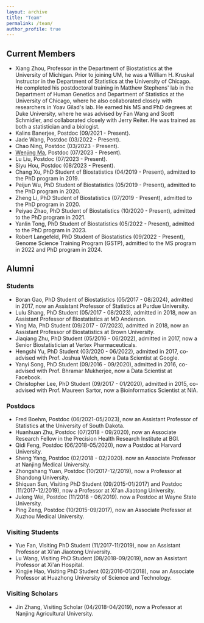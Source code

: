 ```yaml
---
layout: archive
title: "Team"
permalink: /team/
author_profile: true
---
```



## Current Members

* Xiang Zhou, Professor in the Department of Biostatistics at the University of Michigan. Prior to joining UM, he was a William H. Kruskal Instructor in the Department of Statistics at the University of Chicago. He completed his postdoctoral training in Matthew Stephens' lab in the Department of Human Genetics and Department of Statistics at the University of Chicago, where he also collaborated closely with researchers in Yoav Gilad's lab. He earned his MS and PhD degrees at Duke University, where he was advised by Fan Wang and Scott Schmidler, and collaborated closely with Jerry Reiter. He was trained as both a statistician and a biologist.
* Kalins Banerjee, Postdoc (09/2021 - Present).
* Jade Wang, Postdoc (03/2022 - Present).
* Chao Ning, Postdoc (03/2023 - Present).
* <a href="https://marvinquiet.github.io/">Wenjing Ma</a>, Postdoc (07/2023 - Present).
* Lu Liu, Postdoc (07/2023 - Present).
* Siyu Hou, Postdoc (08/2023 - Present).
* Chang Xu, PhD Student of Biostatistics (04/2019 - Present), admitted to the PhD program in 2019.
* Peijun Wu, PhD Student of Biostatistics (05/2019 - Present), admitted to the PhD program in 2020.
* Zheng Li, PhD Student of Biostatistics (07/2019 - Present), admitted to the PhD program in 2020.
* Peiyao Zhao, PhD Student of Biostatistics (10/2020 - Present), admitted to the PhD program in 2021.
* Yanlin Tong, PhD Student of Biostatistics (05/2022 - Present), admitted to the PhD program in 2023.
* Robert Langefeld, PhD Student of Biostatistics (09/2022 - Present), Genome Science Training Program (GSTP), admitted to the MS program in 2022 and PhD program in 2024.

## Alumni

### Students

* Boran Gao, PhD Student of Biostatistics (05/2017 - 08/2024), admitted in 2017, now an Assistant Professor of Statistics at Purdue University.
* Lulu Shang, PhD Student (05/2017 - 08/2023), admitted in 2018, now an Assistant Professor of Biostatistics at MD Anderson.
* Ying Ma, PhD Student (09/2017 - 07/2023), admitted in 2018, now an Assistant Professor of Biostatistics at Brown University.
* Jiaqiang Zhu, PhD Student (05/2016 - 06/2022), admitted in 2017, now a Senior Biostatistician at Vertex Pharmaceuticals.
* Hengshi Yu, PhD Student (03/2020 - 06/2022), admitted in 2017, co-advised with Prof. Joshua Welch, now a Data Scientist at Google.
* Yanyi Song, PhD Student (09/2016 - 09/2020), admitted in 2016, co-advised with Prof. Bhramar Mukherjee, now a Data Scientist at Facebook.
* Christopher Lee, PhD Student (09/2017 - 01/2020), admitted in 2015, co-advised with Prof. Maureen Sartor, now a Bioinformatics Scientist at NIA.

### Postdocs

* Fred Boehm, Postdoc (06/2021-05/2023), now an Assistant Professor of Statistics at the University of South Dakota.
* Huanhuan Zhu, Postdoc (07/2018 - 09/2020), now an Associate Research Fellow in the Precision Health Research Institute at BGI.
* Qidi Feng, Postdoc (06/2018-05/2020), now a Postdoc at Harvard University.
* Sheng Yang, Postdoc (02/2018 - 02/2020). now an Associate Professor at Nanjing Medical University.
* Zhongshang Yuan, Postdoc (10/2017-12/2019), now a Professor at Shandong University.
* Shiquan Sun, Visiting PhD Student (09/2015-01/2017) and Postdoc (11/2017-12/2019), now a Professor at Xi'an Jiaotong University.
* Julong Wei, Postdoc (11/2018 - 06/2019). now a Postdoc at Wayne State University.
* Ping Zeng, Postdoc (10/2015-09/2017), now an Associate Professor at Xuzhou Medical University.

### Visiting Students

* Yue Fan, Visiting PhD Student (11/2017-11/2019), now an Assistant Professor at Xi'an Jiaotong University.
* Lu Wang, Visiting PhD Student (08/2018-09/2019), now an Assistant Professor at Xi'an Hospital.
* Xingjie Hao, Visiting PhD Student (02/2016-01/2018), now an Associate Professor at Huazhong University of Science and Technology.

### Visiting Scholars

* Jin Zhang, Visiting Scholar (04/2018-04/2019), now a Professor at Nanjing Agricultural University.
















